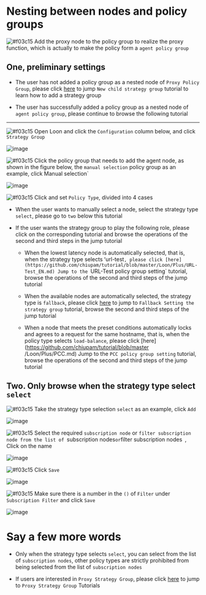# Nesting between nodes and policy groups

![#f03c15](https://placehold.it/15/f03c15/000000?text=+) Add the proxy node to the policy group to realize the proxy function, which is actually to make the policy form a `agent policy group `

## One, preliminary settings

- The user has not added a policy group as a nested node of `Proxy Policy Group`, please click [here](https://github.com/chiupam/tutorial/blob/master/Loon/Plus/New_Proxy_Group_EN.md) to jump `New child strategy group` tutorial to learn how to add a strategy group

- The user has successfully added a policy group as a nested node of `agent policy group`, please continue to browse the following tutorial

---

![#f03c15](https://placehold.it/15/f03c15/000000?text=+) Open Loon and click the `Configuration` column below, and click `Strategy Group`

![image](https://raw.githubusercontent.com/chiupam/tutorial-image/master/Loon/Plus/Proxy_Group.jpg)

![#f03c15](https://placehold.it/15/f03c15/000000?text=+) Click the policy group that needs to add the agent node, as shown in the figure below, the `manual selection` policy group as an example, click Manual selection`

![image](https://raw.githubusercontent.com/chiupam/tutorial-image/master/Loon/Plus/Remote_Proxy_in_Proxy_Group_1.jpg)

![#f03c15](https://placehold.it/15/f03c15/000000?text=+) Click and set `Policy Type`, divided into 4 cases

- When the user wants to manually select a node, select the strategy type `select`, please go to `two` below this tutorial

- If the user wants the strategy group to play the following role, please click on the corresponding tutorial and browse the operations of the second and third steps in the jump tutorial

  - When the lowest latency node is automatically selected, that is, when the strategy type selects ʻurl-test`, please click [here](https://github.com/chiupam/tutorial/blob/master/Loon/Plus/URL-Test_EN.md) Jump to the `URL-Test policy group setting` tutorial, browse the operations of the second and third steps of the jump tutorial

  - When the available nodes are automatically selected, the strategy type is `fallback`, please click [here](https://github.com/chiupam/tutorial/blob/master/Loon/Plus/Fallback_EN.md) to jump to `Fallback Setting the strategy group` tutorial, browse the second and third steps of the jump tutorial

  - When a node that meets the preset conditions automatically locks and agrees to a request for the same hostname, that is, when the policy type selects `load-balance`, please click [here](https://github.com/chiupam/tutorial/blob/master /Loon/Plus/PCC.md) Jump to the `PCC policy group setting` tutorial, browse the operations of the second and third steps of the jump tutorial

## Two. Only browse when the strategy type select `select`

![#f03c15](https://placehold.it/15/f03c15/000000?text=+) Take the strategy type selection `select` as an example, click `Add`

![image](https://raw.githubusercontent.com/chiupam/tutorial-image/master/Loon/Plus/Select_1.jpg)

![#f03c15](https://placehold.it/15/f03c15/000000?text=+) Select the required `subscription node` or `filter subscription node from the list of `subscription nodes` or `filter subscription nodes` `, Click on the name

![image](https://raw.githubusercontent.com/chiupam/tutorial-image/master/Loon/Plus/Select_2.jpg)

![#f03c15](https://placehold.it/15/f03c15/000000?text=+) Click `Save`

![image](https://raw.githubusercontent.com/chiupam/tutorial-image/master/Loon/Plus/Select_3.jpg)

![#f03c15](https://placehold.it/15/f03c15/000000?text=+) Make sure there is a number in the `()` of `Filter` under `Subscription Filter` and click `Save`

![image](https://raw.githubusercontent.com/chiupam/tutorial-image/master/Loon/Plus/Select_4.jpg)

# Say a few more words

- Only when the strategy type selects `select`, you can select from the list of `subscription nodes`, other policy types are strictly prohibited from being selected from the list of `subscription nodes`

- If users are interested in `Proxy Strategy Group`, please click [here](https://github.com/chiupam/tutorial/blob/master/Loon/Plus/Default_Proxy_EN.md) to jump to `Proxy Strategy Group` Tutorials